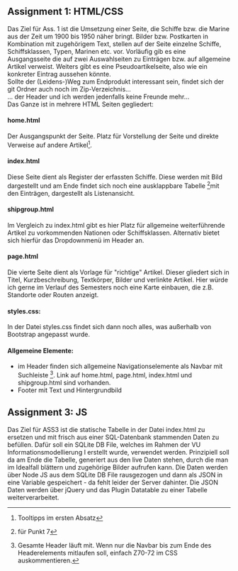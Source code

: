 ## Assignment 1: HTML/CSS

Das Ziel für Ass. 1 ist die Umsetzung einer Seite, die Schiffe bzw. die Marine aus der Zeit um 1900 bis 1950 näher bringt.
Bilder bzw. Postkarten in Kombination mit zugehörigem Text, stellen auf der Seite einzelne Schiffe, Schiffsklassen, Typen, Marinen
etc. vor. Vorläufig gib es eine Ausgangsseite die auf zwei Auswahlseiten zu Einträgen bzw. auf allgemeine Artikel verweist.
Weiters gibt es eine Pseudoartikelseite, also wie ein konkreter Eintrag aussehen könnte.<br/>
Sollte der (Leidens-)Weg zum Endprodukt interessant sein, findet sich der git Ordner auch noch im Zip-Verzeichnis... <br/>
... der Header und ich werden jedenfalls keine Freunde mehr... <br/>
Das Ganze ist in mehrere HTML Seiten gegliedert:

#### home.html
Der Ausgangspunkt der Seite. Platz für Vorstellung der Seite und direkte Verweise auf andere Artikel[^1].

#### index.html
Diese Seite dient als Register der erfassten Schiffe.
Diese werden mit Bild dargestellt und am Ende findet sich noch eine ausklappbare Tabelle [^2]mit den Einträgen,
dargestellt als Listenansicht.

#### shipgroup.html
Im Vergleich zu index.html gibt es hier Platz für allgemeine weiterführende Artikel zu vorkommenden Nationen oder 
Schiffsklassen. Alternativ bietet sich hierfür das Dropdownmenü im Header an.

#### page.html
Die vierte Seite dient als Vorlage für "richtige" Artikel. Dieser gliedert sich in Titel, Kurzbeschreibung, 
Textkörper, Bilder und verlinkte Artikel.
Hier würde ich gerne im Verlauf des Semesters noch eine Karte einbauen, die z.B. Standorte oder Routen anzeigt. 

#### styles.css:
In der Datei styles.css findet sich dann noch alles, was außerhalb von Bootstrap angepasst wurde.

#### Allgemeine Elemente:
- im Header finden sich allgemeine Navigationselemente als Navbar mit Suchleiste [^3]. Link auf home.html, page.html, index.html und shipgroup.html sind vorhanden.
- Footer mit Text und Hintergrundbild



[^1]: Tooltipps im ersten Absatz
[^2]: für Punkt 7 
[^3]: Gesamte Header läuft mit. Wenn nur die Navbar bis zum Ende des Headerelements mitlaufen soll, einfach Z70-72 im CSS auskommentieren.

## Assignment 3: JS

Das Ziel für ASS3 ist die statische Tabelle in der Datei index.html zu ersetzen und mit frisch aus einer SQL-Datenbank
stammenden Daten zu befüllen. Dafür soll ein SQLite DB File, welches im Rahmen der VU Informationsmodellierung I erstellt
wurde, verwendet werden. 
Prinzipiell soll da am Ende die Tabelle, generiert aus den live Daten stehen, durch die man im Idealfall blättern und 
zugehörige Bilder aufrufen kann.
Die Daten werden über Node JS aus dem SQLite DB File rausgezogen und dann als JSON in eine Variable
gespeichert - da fehlt leider der Server dahinter. 
Die JSON Daten werden über jQuery und das Plugin Datatable zu einer Tabelle weiterverarbeitet.
